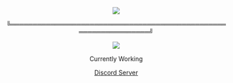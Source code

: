 <p align="center">  
<img src="https://media.discordapp.net/attachments/991837424139382835/1003707386948763829/VideoToGif_GIF.gif">
</p>
<p align="center">
   ╚═════════════════════════════════════════════════════════════════╝
<p align="center">  
<img src="https://komarev.com/ghpvc/?username=federa1&color=grey">
</p>
<p align="center">
Currently Working
<p align="center">
    <a href="https://discord.gg/4NQ4khbvH3">Discord Server</a>

